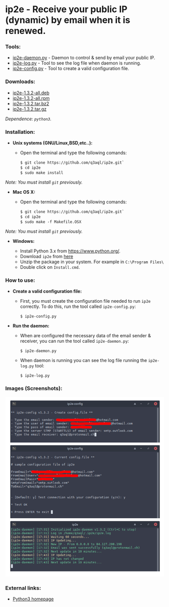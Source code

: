 ip2e - Receive your public IP (dynamic) by email when it is renewed.
====================================================================

### Tools:
  
  * [ip2e-daemon.py](https://github.com/q3aql/ip2e/blob/master/src/ip2e-daemon.py) - Daemon to control & send by email your public IP.
  * [ip2e-log.py](https://github.com/q3aql/ip2e/blob/master/src/ip2e-log.py) - Tool to see the log file when daemon is running. 
  * [ip2e-config.py](https://github.com/q3aql/ip2e/blob/master/src/ip2e-config.py) - Tool to create a valid configuration file.
    
### Downloads:

  * [ip2e-1.3.2-all.deb](https://github.com/q3aql/ip2e/releases/download/v1.3.2/ip2e-1.3.2-all.deb)
  * [ip2e-1.3.2-all.rpm](https://github.com/q3aql/ip2e/releases/download/v1.3.2/ip2e-1.3.2-all.rpm)
  * [ip2e-1.3.2.tar.bz2](https://github.com/q3aql/ip2e/releases/download/v1.3.2/ip2e-1.3.2.tar.bz2)
  * [ip2e-1.3.2.tar.gz](https://github.com/q3aql/ip2e/releases/download/v1.3.2/ip2e-1.3.2.tar.gz)

_Dependence: `python3`._

### Installation:

  * **Unix systems (GNU/Linux,BSD,etc..):**
  
    * Open the terminal and type the following comands:
    
      ```shell
      $ git clone https://github.com/q3aql/ip2e.git`
      $ cd ip2e
      $ sudo make install
      ````

_Note: You must install `git` previously._

  * **Mac OS X:**
  
    * Open the terminal and type the following comands:
    
      ```shell
      $ git clone https://github.com/q3aql/ip2e.git`
      $ cd ip2e
      $ sudo make -f Makefile.OSX
      ````
     
_Note: You must install `git` previously._
     
  * **Windows:**
 
    * Install Python 3.x from https://www.python.org/.
    * Download `ip2e` from [here](https://github.com/q3aql/ip2e/archive/master.zip)
    * Unzip the package in your system. For example in `C:\Program Files\`
    * Double click on `Install.cmd`.
      
### How to use:

  * **Create a valid configuration file:**
  
    * First, you must create the configuration file needed to run `ip2e` correctly. 
      To do this, run the tool called `ip2e-config.py`:

      ```shell
      $ ip2e-config.py
      ````
     
  * **Run the daemon:**
  
    * When are configured the necessary data of the email sender & receiver, you can 
      run the tool called `ip2e-daemon.py`:
    
      ```shell
      $ ip2e-daemon.py
      ````
      
    * When daemon is running you can see the log file running the `ip2e-log.py` tool:
    
      ```shell
      $ ip2e-log.py
      ````
      
### Images (Screenshots):

<img src="https://raw.githubusercontent.com/q3aql/ip2e/master/img/ip2e-command.png" width="700" />

### External links:

  * [Python3 homepage](https://www.python.org/downloads/)
